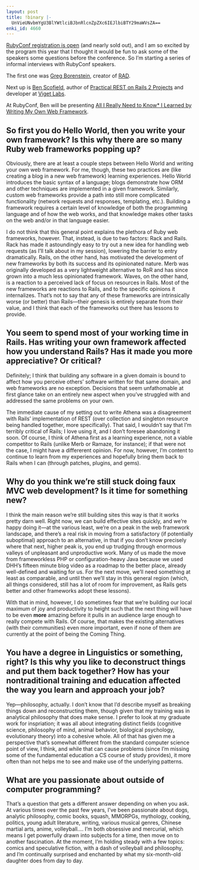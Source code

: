 ```yaml
---
layout: post
title: !binary |-
  UnVieUNvbmYgU3BlYWtlciBJbnRlcnZpZXc6IEJlbiBTY29maWVsZA==
enki_id: 4660
---
```


[RubyConf registration is open](http://rubyconf.org) (and nearly sold
out), and I am so excited by the program this year that I thought it
would be fun to ask some of the speakers some questions before the
conference. So I’m starting a series of informal interviews with
RubyConf speakers.

The first one was [Greg
Borenstein](http://www.urbanhonking.com/ideasfordozens/), creator of
[RAD](http://rad.rubyforge.org/).

Next up is [Ben Scofield](http://www.culann.com/), author of [Practical
REST on Rails 2
Projects](http://www.amazon.com/Practical-REST-Rails-2-Projects/dp/B001DA2BXU/ref=sr_1_3?ie=UTF8&s=books&qid=1221533963&sr=8-3)
and developer at [Viget Labs](http://viget.com).

At RubyConf, Ben will be presenting [All I Really Need to Know\* I
Learned by Writing My Own Web Framework](http://rubyconf.org/talks/25).

So first you do Hello World, then you write your own framework? Is this why there are so many Ruby web frameworks popping up?
-----------------------------------------------------------------------------------------------------------------------------

Obviously, there are at least a couple steps between Hello World and
writing your own web framework. For me, though, these two practices are
(like creating a blog in a new web framework) learning experiences.
Hello World introduces the basic syntax of a language; blogs demonstrate
how ORM and other techniques are implemented in a given framework.
Similarly, custom web frameworks provide a path into still more
complicated functionality (network requests and responses, templating,
etc.). Building a framework requires a certain level of knowledge of
both the programming language and of how the web works, and that
knowledge makes other tasks on the web and/or in that language easier.

I do not think that this general point explains the plethora of Ruby web
frameworks, however. That, instead, is due to two factors: Rack and
Rails. Rack has made it astoundingly easy to try out a new idea for
handling web requests (as I’ll talk about in my session), lowering the
barrier to entry dramatically. Rails, on the other hand, has motivated
the development of new frameworks by both its success and its
opinionated nature. Merb was originally developed as a very lightweight
alternative to RoR and has since grown into a much less opinionated
framework. Waves, on the other hand, is a reaction to a perceived lack
of focus on resources in Rails. Most of the new frameworks are reactions
to Rails, and to the specific opinions it internalizes. That’s not to
say that any of these frameworks are intrinsically worse (or better)
than Rails—their genesis is entirely separate from their value, and I
think that each of the frameworks out there has lessons to provide.

You seem to spend most of your working time in Rails. Has writing your own framework affected how you understand Rails? Has it made you more appreciative? Or critical?
-----------------------------------------------------------------------------------------------------------------------------------------------------------------------

Definitely; I think that building any software in a given domain is
bound to affect how you perceive others’ software written for that same
domain, and web frameworks are no exception. Decisions that seem
unfathomable at first glance take on an entirely new aspect when you’ve
struggled with and addressed the same problems on your own.

The immediate cause of my setting out to write Athena was a disagreement
with Rails’ implementation of REST (over collection and singleton
resource being handled together, more specifically). That said, I
wouldn’t say that I’m terribly critical of Rails; I love using it, and I
don’t foresee abandoning it soon. Of course, I think of Athena first as
a learning experience, not a viable competitor to Rails (unlike Merb or
Ramaze, for instance); if that were not the case, I might have a
differerent opinion. For now, however, I’m content to continue to learn
from my experiences and hopefully bring them back to Rails when I can
(through patches, plugins, and gems).

Why do you think we’re still stuck doing faux MVC web development? Is it time for something new?
------------------------------------------------------------------------------------------------

I think the main reason we’re still building sites this way is that it
works pretty darn well. Right now, we can build effective sites quickly,
and we’re happy doing it—at the various least, we’re on a peak in the
web framework landscape, and there’s a real risk in moving from a
satisfactory (if potentially suboptimal) approach to an alternative, in
that if you don’t know precisely where that next, higher peak is, you
end up trudging through enormous valleys of unpleasant and unproductive
work. Many of us made the move from frameworkless PHP or
configuration-heavy Java because we used DHH’s fifteen minute blog video
as a roadmap to the better place, already well-defined and waiting for
us. For the next move, we’ll need something at least as comparable, and
until then we’ll stay in this general region (which, all things
considered, still has a lot of room for improvement, as Rails gets
better and other frameworks adopt these lessons).

With that in mind, however, I do sometimes fear that we’re building our
local maximum of joy and productivity to height such that the next thing
will have to be even **more** amazing before it pulls in an audience
large enough to really compete with Rails. Of course, that makes the
existing alternatives (with their communities) even more important, even
if none of them are currently at the point of being the Coming Thing.

You have a degree in Linguistics or something, right? Is this why you like to deconstruct things and put them back together? How has your nontraditional training and education affected the way you learn and approach your job?
---------------------------------------------------------------------------------------------------------------------------------------------------------------------------------------------------------------------------------

Yep—philosophy, actually. I don’t know that I’d describe myself as
breaking things down and reconstructing them, though given that my
training was in analytical philosophy that does make sense. I prefer to
look at my graduate work for inspriation; it was all about integrating
distinct fields (cognitive science, philosophy of mind, animal behavior,
biological psychology, evolutionary theory) into a cohesive whole. All
of that has given me a perspective that’s somewhat different from the
standard computer science point of view, I think, and while that can
cause problems (since I’m missing some of the fundamental education a CS
course of study provides), it more often than not helps me to see and
make use of the underlying patterns.

What are you passionate about outside of computer programming?
--------------------------------------------------------------

That’s a question that gets a different answer depending on when you
ask. At various times over the past few years, I’ve been passionate
about dogs, analytic philosophy, comic books, squash, MMORPGs,
mythology, cooking, politics, young adult literature, writing, various
musical genres, Chinese martial arts, anime, volleyball…. I’m both
obsessive and mercurial, which means I get powerfully drawn into
subjects for a time, then move on to another fascination. At the moment,
I’m holding steady with a few topics: comics and speculative fiction,
with a dash of volleyball and philosophy, and I’m continually surprised
and enchanted by what my six-month-old daughter does from day to day.
